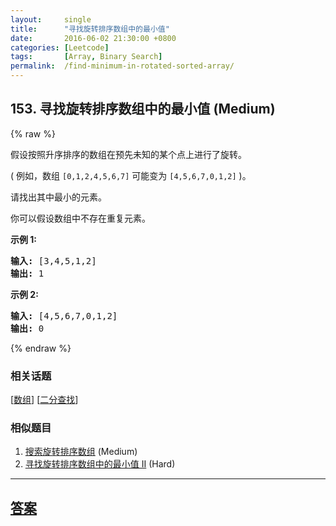 ```yaml
---
layout:     single
title:      "寻找旋转排序数组中的最小值"
date:       2016-06-02 21:30:00 +0800
categories: [Leetcode]
tags:       [Array, Binary Search]
permalink:  /find-minimum-in-rotated-sorted-array/
---
```


## 153. 寻找旋转排序数组中的最小值 (Medium)

{% raw %}

<p>假设按照升序排序的数组在预先未知的某个点上进行了旋转。</p>

<p>( 例如，数组&nbsp;<code>[0,1,2,4,5,6,7]</code> <strong> </strong>可能变为&nbsp;<code>[4,5,6,7,0,1,2]</code>&nbsp;)。</p>

<p>请找出其中最小的元素。</p>

<p>你可以假设数组中不存在重复元素。</p>

<p><strong>示例 1:</strong></p>

<pre><strong>输入:</strong> [3,4,5,1,2]
<strong>输出:</strong> 1</pre>

<p><strong>示例 2:</strong></p>

<pre><strong>输入:</strong> [4,5,6,7,0,1,2]
<strong>输出:</strong> 0</pre>

{% endraw %}

### 相关话题
  [[数组](https://github.com/openset/leetcode/tree/master/tag/array/README.md)]
  [[二分查找](https://github.com/openset/leetcode/tree/master/tag/binary-search/README.md)]

### 相似题目
  1. [搜索旋转排序数组](/search-in-rotated-sorted-array) (Medium)
  1. [寻找旋转排序数组中的最小值 II](/find-minimum-in-rotated-sorted-array-ii) (Hard)

---

## [答案](https://github.com/openset/leetcode/tree/master/problems/find-minimum-in-rotated-sorted-array)
